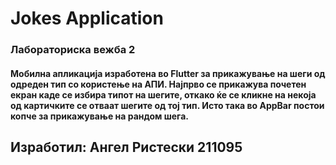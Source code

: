 # Jokes Application
### Лабораториска вежба 2
#### Мобилна апликација изработена во Flutter за прикажување на шеги од одреден тип со користење на АПИ. Најпрво се прикажува почетен екран каде се избира типот на шегите, откако ќе се кликне на некоја од картичките се отваат шегите од тој тип. Исто така во AppBar постои копче за прикажување на рандом шега.
## Изработил: Ангел Ристески 211095
